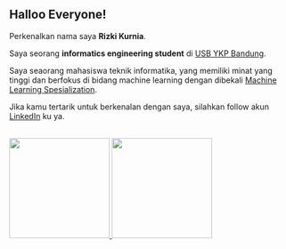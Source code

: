 ## Halloo Everyone!

Perkenalkan nama saya **Rizki Kurnia**.<br>

Saya seorang **informatics engineering student** di [USB YKP Bandung](https://usbypkp.ac.id/).<br>

Saya seaorang mahasiswa teknik informatika, yang memiliki minat yang tinggi dan berfokus di bidang machine learning dengan dibekali [Machine Learning Spesialization](https://coursera.org/share/87a798b46ff175ee5a869e166ad9b8af).<br>

Jika kamu tertarik untuk berkenalan dengan saya, silahkan follow akun [LinkedIn](https://www.linkedin.com/in/rizki-kurnia-337287295/) ku ya.<br><br>

<p align="left">
<a href="https://github.com/dedemit99">
  <img height="180em" src="https://github-readme-stats-eight-theta.vercel.app/api?username=penuliscode&show_icons=true&theme=algolia&include_all_commits=true&count_private=true"/>
  <img height="180em" src="https://github-readme-stats-eight-theta.vercel.app/api/top-langs/?username=penuliscode&layout=compact&theme=algolia"/>
</a>
</p>
